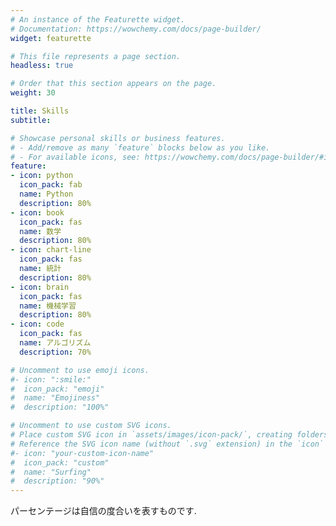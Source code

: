 ```yaml
---
# An instance of the Featurette widget.
# Documentation: https://wowchemy.com/docs/page-builder/
widget: featurette

# This file represents a page section.
headless: true

# Order that this section appears on the page.
weight: 30

title: Skills
subtitle:

# Showcase personal skills or business features.
# - Add/remove as many `feature` blocks below as you like.
# - For available icons, see: https://wowchemy.com/docs/page-builder/#icons
feature:
- icon: python
  icon_pack: fab
  name: Python
  description: 80%
- icon: book
  icon_pack: fas
  name: 数学
  description: 80%
- icon: chart-line
  icon_pack: fas
  name: 統計
  description: 80%
- icon: brain
  icon_pack: fas
  name: 機械学習
  description: 80%
- icon: code
  icon_pack: fas
  name: アルゴリズム
  description: 70%

# Uncomment to use emoji icons.
#- icon: ":smile:"
#  icon_pack: "emoji"
#  name: "Emojiness"
#  description: "100%"

# Uncomment to use custom SVG icons.
# Place custom SVG icon in `assets/images/icon-pack/`, creating folders if necessary.
# Reference the SVG icon name (without `.svg` extension) in the `icon` field.
#- icon: "your-custom-icon-name"
#  icon_pack: "custom"
#  name: "Surfing"
#  description: "90%"
---
```


パーセンテージは自信の度合いを表すものです.
